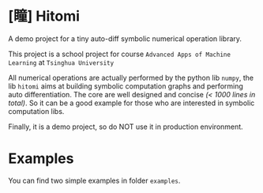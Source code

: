 # [瞳] Hitomi 
A demo project for a tiny auto-diff symbolic numerical operation library. 

This project is a school project for course ``Advanced Apps of Machine Learning`` at ``Tsinghua University``

All numerical operations are actually performed by the python lib ``numpy``, the lib ``hitomi`` aims at building symbolic computation
graphs and performing auto differentiation. The core are well designed and concise *(< 1000 lines in total)*. So it can be a good example
for those who are interested in symbolic computation libs.

Finally, it is a demo project, so do NOT use it in production environment.

# Examples
You can find two simple examples in folder ``examples``.

